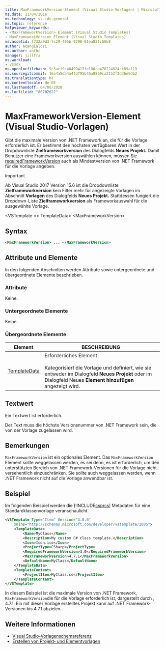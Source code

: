 ```yaml
---
title: MaxFrameworkVersion-Element (Visual Studio-Vorlagen) | Microsoft Docs
ms.date: 11/04/2016
ms.technology: vs-ide-general
ms.topic: reference
helpviewer_keywords:
- <MaxFrameworkVersion> Element (Visual Studio Templates)
- MaxFrameworkVersion Element (Visual Studio Templates)
ms.assetid: f732a9d3-fc29-405b-9298-01ea83fc58b8
author: acangialosi
ms.author: anthc
manager: jillfra
ms.workload:
- vssdk
ms.openlocfilehash: 9c3acf9c40499417fe180ce470224824cc89a113
ms.sourcegitcommit: 16a4a5da4a4fd795b46a0869ca2152f2d36e6db2
ms.translationtype: MT
ms.contentlocale: de-DE
ms.lasthandoff: 04/06/2020
ms.locfileid: "80702622"
---
```

# <a name="maxframeworkversion-element-visual-studio-templates"></a>MaxFrameworkVersion-Element (Visual Studio-Vorlagen)

Gibt die maximale Version von .NET Framework an, die für die Vorlage erforderlich ist. Er bestimmt den höchsten verfügbaren Wert in der Dropdownliste **Zielframeworkversion** des Dialogfelds **Neues Projekt.** Damit Benutzer eine Frameworkversion auswählen können, müssen Sie [requiredFrameworkVersion](../extensibility/requiredframeworkversion-element-visual-studio-templates.md) auch als Mindestversion von .NET Framework für die Vorlage angeben.

> [!IMPORTANT]
> Ab Visual Studio 2017 Version 15.6 ist die Dropdownliste **Zielframeworkversion** kein Filter mehr für angezeigte Vorlagen im Abschnitt **Vorlagen** des Dialogfelds **Neues Projekt.** Stattdessen fungiert die Dropdown-Liste **Zielframeworkversion** als Frameworkauswahl für die ausgewählte Vorlage.

 \<VSTemplate \<> TemplateData> \<MaxFrameworkVersion>

## <a name="syntax"></a>Syntax

```xml
<MaxFrameworkVersion> ... </MaxFrameworkVersion>
```

## <a name="attributes-and-elements"></a>Attribute und Elemente
 In den folgenden Abschnitten werden Attribute sowie untergeordnete und übergeordnete Elemente beschrieben.

### <a name="attributes"></a>Attribute
 Keine.

### <a name="child-elements"></a>Untergeordnete Elemente
 Keine.

### <a name="parent-elements"></a>Übergeordnete Elemente

|Element|BESCHREIBUNG|
|-------------|-----------------|
|[TemplateData](../extensibility/templatedata-element-visual-studio-templates.md)|Erforderliches Element<br /><br /> Kategorisiert die Vorlage und definiert, wie sie entweder im Dialogfeld **Neues Projekt** oder im Dialogfeld Neues **Element hinzufügen** angezeigt wird.|

## <a name="text-value"></a>Textwert
 Ein Textwert ist erforderlich.

 Der Text muss die höchste Versionsnummer von .NET Framework sein, die von der Vorlage zugelassen wird.

## <a name="remarks"></a>Bemerkungen

`MaxFrameworkVersion` ist ein optionales Element. Das `MaxFrameworkVersion` Element sollte weggelassen werden, es sei denn, es ist erforderlich, um den unterstützten Bereich von .NET Framework-Versionen für die Vorlage nicht versehentlich einzuschränken. Sie sollte auch weggelassen werden, wenn .NET Framework nicht auf die Vorlage anwendbar ist.

## <a name="example"></a>Beispiel

Im folgenden Beispiel werden die [!INCLUDE[csprcs](../data-tools/includes/csprcs_md.md)] Metadaten für eine Standardklassenvorlage veranschaulicht.

```xml
<VSTemplate Type="Item" Version="3.0.0"
    xmlns="http://schemas.microsoft.com/developer/vstemplate/2005">
    <TemplateData>
        <Name>MyClass</Name>
        <Description>My custom C# class template.</Description>
        <Icon>Icon.ico</Icon>
        <ProjectType>CSharp</ProjectType>
        <RequiredFrameworkVersion>3.0</RequiredFrameworkVersion>
        <MaxFrameworkVersion>4.7.1</MaxFrameworkVersion>
        <DefaultName>MyClass</DefaultName>
    </TemplateData>
    <TemplateContent>
        <ProjectItem>MyClass.cs</ProjectItem>
    </TemplateContent>
</VSTemplate>
```

In diesem Beispiel ist die maximale Version von .NET Framework, `MaxFrameworkVersion`die für die Vorlage erforderlich ist, dargestellt durch , 4.7.1. Ein mit dieser Vorlage erstelltes Projekt kann auf .NET Framework-Versionen bis 4.7.1 abzielen.

## <a name="see-also"></a>Weitere Informationen

- [Visual Studio-Vorlagenschemareferenz](../extensibility/visual-studio-template-schema-reference.md)
- [Erstellen von Projekt- und Elementvorlagen](../ide/creating-project-and-item-templates.md)
